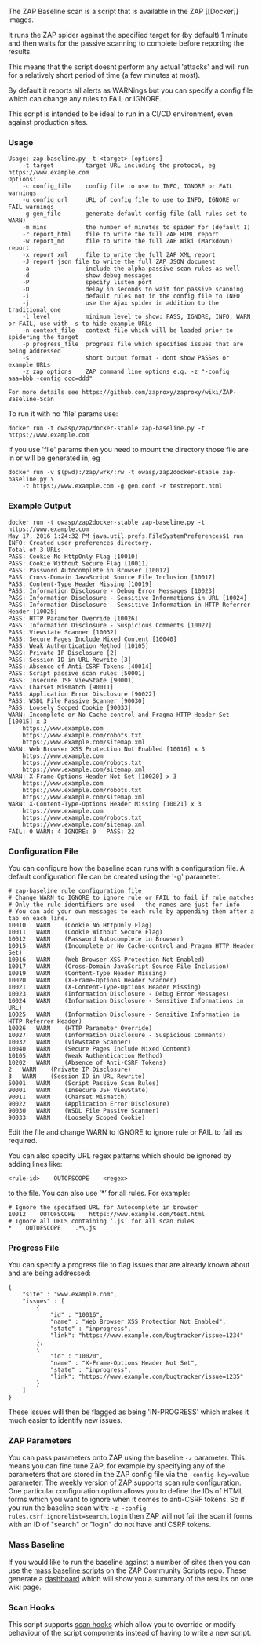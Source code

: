 The ZAP Baseline scan is a script that is available in the ZAP [[Docker]] images.

It runs the ZAP spider against the specified target for (by default) 1 minute and then waits for the passive scanning to complete before reporting the results.

This means that the script doesnt perform any actual 'attacks' and will run for a relatively short period of time (a few minutes at most).

By default it reports all alerts as WARNings but you can specify a config file which can change any rules to FAIL or IGNORE.

This script is intended to be ideal to run in a CI/CD environment, even against production sites.
### Usage
```
Usage: zap-baseline.py -t <target> [options]
    -t target         target URL including the protocol, eg https://www.example.com
Options:
    -c config_file    config file to use to INFO, IGNORE or FAIL warnings
    -u config_url     URL of config file to use to INFO, IGNORE or FAIL warnings
    -g gen_file       generate default config file (all rules set to WARN)
    -m mins           the number of minutes to spider for (default 1)
    -r report_html    file to write the full ZAP HTML report
    -w report_md      file to write the full ZAP Wiki (Markdown) report
    -x report_xml     file to write the full ZAP XML report
    -J report_json file to write the full ZAP JSON document
    -a                include the alpha passive scan rules as well
    -d                show debug messages
    -P                specify listen port
    -D                delay in seconds to wait for passive scanning 
    -i                default rules not in the config file to INFO
    -j                use the Ajax spider in addition to the traditional one
    -l level          minimum level to show: PASS, IGNORE, INFO, WARN or FAIL, use with -s to hide example URLs
    -n context_file   context file which will be loaded prior to spidering the target
    -p progress_file  progress file which specifies issues that are being addressed
    -s                short output format - dont show PASSes or example URLs
    -z zap_options    ZAP command line options e.g. -z "-config aaa=bbb -config ccc=ddd"

For more details see https://github.com/zaproxy/zaproxy/wiki/ZAP-Baseline-Scan
```
To run it with no 'file' params use:
```
docker run -t owasp/zap2docker-stable zap-baseline.py -t https://www.example.com
```
If you use 'file' params then you need to mount the directory those file are in or will be generated in, eg
```
docker run -v $(pwd):/zap/wrk/:rw -t owasp/zap2docker-stable zap-baseline.py \
    -t https://www.example.com -g gen.conf -r testreport.html
```
### Example Output
```
docker run -t owasp/zap2docker-stable zap-baseline.py -t https://www.example.com
May 17, 2016 1:24:32 PM java.util.prefs.FileSystemPreferences$1 run
INFO: Created user preferences directory.
Total of 3 URLs
PASS: Cookie No HttpOnly Flag [10010]
PASS: Cookie Without Secure Flag [10011]
PASS: Password Autocomplete in Browser [10012]
PASS: Cross-Domain JavaScript Source File Inclusion [10017]
PASS: Content-Type Header Missing [10019]
PASS: Information Disclosure - Debug Error Messages [10023]
PASS: Information Disclosure - Sensitive Informations in URL [10024]
PASS: Information Disclosure - Sensitive Information in HTTP Referrer Header [10025]
PASS: HTTP Parameter Override [10026]
PASS: Information Disclosure - Suspicious Comments [10027]
PASS: Viewstate Scanner [10032]
PASS: Secure Pages Include Mixed Content [10040]
PASS: Weak Authentication Method [10105]
PASS: Private IP Disclosure [2]
PASS: Session ID in URL Rewrite [3]
PASS: Absence of Anti-CSRF Tokens [40014]
PASS: Script passive scan rules [50001]
PASS: Insecure JSF ViewState [90001]
PASS: Charset Mismatch [90011]
PASS: Application Error Disclosure [90022]
PASS: WSDL File Passive Scanner [90030]
PASS: Loosely Scoped Cookie [90033]
WARN: Incomplete or No Cache-control and Pragma HTTP Header Set [10015] x 3
	https://www.example.com
	https://www.example.com/robots.txt
	https://www.example.com/sitemap.xml
WARN: Web Browser XSS Protection Not Enabled [10016] x 3
	https://www.example.com
	https://www.example.com/robots.txt
	https://www.example.com/sitemap.xml
WARN: X-Frame-Options Header Not Set [10020] x 3
	https://www.example.com
	https://www.example.com/robots.txt
	https://www.example.com/sitemap.xml
WARN: X-Content-Type-Options Header Missing [10021] x 3
	https://www.example.com
	https://www.example.com/robots.txt
	https://www.example.com/sitemap.xml
FAIL: 0	WARN: 4	IGNORE: 0	PASS: 22
```
### Configuration File
You can configure how the baseline scan runs with a configuration file. A default configuration file can be created using the '-g' parameter.
```
# zap-baseline rule configuration file
# Change WARN to IGNORE to ignore rule or FAIL to fail if rule matches
# Only the rule identifiers are used - the names are just for info
# You can add your own messages to each rule by appending them after a tab on each line.
10010	WARN	(Cookie No HttpOnly Flag)
10011	WARN	(Cookie Without Secure Flag)
10012	WARN	(Password Autocomplete in Browser)
10015	WARN	(Incomplete or No Cache-control and Pragma HTTP Header Set)
10016	WARN	(Web Browser XSS Protection Not Enabled)
10017	WARN	(Cross-Domain JavaScript Source File Inclusion)
10019	WARN	(Content-Type Header Missing)
10020	WARN	(X-Frame-Options Header Scanner)
10021	WARN	(X-Content-Type-Options Header Missing)
10023	WARN	(Information Disclosure - Debug Error Messages)
10024	WARN	(Information Disclosure - Sensitive Informations in URL)
10025	WARN	(Information Disclosure - Sensitive Information in HTTP Referrer Header)
10026	WARN	(HTTP Parameter Override)
10027	WARN	(Information Disclosure - Suspicious Comments)
10032	WARN	(Viewstate Scanner)
10040	WARN	(Secure Pages Include Mixed Content)
10105	WARN	(Weak Authentication Method)
10202	WARN	(Absence of Anti-CSRF Tokens)
2	WARN	(Private IP Disclosure)
3	WARN	(Session ID in URL Rewrite)
50001	WARN	(Script Passive Scan Rules)
90001	WARN	(Insecure JSF ViewState)
90011	WARN	(Charset Mismatch)
90022	WARN	(Application Error Disclosure)
90030	WARN	(WSDL File Passive Scanner)
90033	WARN	(Loosely Scoped Cookie)
```
Edit the file and change WARN to IGNORE to ignore rule or FAIL to fail as required.

You can also specify URL regex patterns which should be ignored by adding lines like:
```
<rule-id>    OUTOFSCOPE    <regex>
```
to the file. You can also use ‘*’ for all rules.
For example:
```
# Ignore the specified URL for Autocomplete in browser
10012    OUTOFSCOPE    https://www.example.com/test.html
# Ignore all URLS containing ‘.js’ for all scan rules
*    OUTOFSCOPE    .*\.js
```
### Progress File
You can specify a progress file to flag issues that are already known about and are being addressed:
```
{
	"site" : "www.example.com",
	"issues" : [
		{ 
			"id" : "10016",
			"name" : "Web Browser XSS Protection Not Enabled",
			"state" : "inprogress",
			"link": "https://www.example.com/bugtracker/issue=1234"
		},
		{ 
			"id" : "10020",
			"name" : "X-Frame-Options Header Not Set",
			"state" : "inprogress",
			"link": "https://www.example.com/bugtracker/issue=1235"
		}
	]
}
```
These issues will then be flagged as being 'IN-PROGRESS' which makes it much easier to identify new issues.

### ZAP Parameters
You can pass parameters onto ZAP using the baseline `-z` parameter. This means you can fine tune ZAP, for example by specifying any of the parameters that are stored in the ZAP config file via the `-config key=value` parameter.
The weekly version of ZAP supports scan rule configuration. One particular configuration option allows you to define the IDs of HTML forms which you want to ignore when it comes to anti-CSRF tokens. So if you run the baseline scan with: `-z -config rules.csrf.ignorelist=search,login` then ZAP will not fail the scan if forms with an ID of "search" or "login" do not have anti CSRF tokens.

### Mass Baseline
If you would like to run the baseline against a number of sites then you can use the [mass baseline scripts](https://github.com/zaproxy/community-scripts/tree/master/api/mass-baseline) on the ZAP Community Scripts repo.
These generate a [dashboard](https://github.com/zaproxy/community-scripts/wiki/Baseline-Summary) which will show you a summary of the results on one wiki page.

### Scan Hooks
This script supports [scan hooks](https://github.com/zaproxy/zaproxy/blob/develop/docker/docs/scan-hooks.md) which allow you to override or modify behaviour of the script components instead of having to write a new script.
